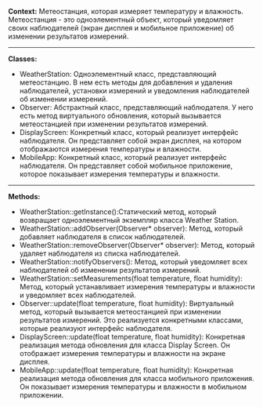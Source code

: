 **Context:**
Метеостанция, которая измеряет температуру и влажность. Метеостанция - это одноэлементный объект, который уведомляет своих наблюдателей (экран дисплея и мобильное приложение) об изменении результатов измерений.
***
**Classes:**
- WeatherStation: Одноэлементный класс, представляющий метеостанцию. В нем есть методы для добавления и удаления наблюдателей, установки измерений и уведомления наблюдателей об изменении измерений.
- Observer: Абстрактный класс, представляющий наблюдателя. У него есть метод виртуального обновления, который вызывается метеостанцией при изменении результатов измерений.
- DisplayScreen: Конкретный класс, который реализует интерфейс наблюдателя. Он представляет собой экран дисплея, на котором отображаются измерения температуры и влажности.
- MobileApp: Конкретный класс, который реализует интерфейс наблюдателя. Он представляет собой мобильное приложение, которое показывает измерения температуры и влажности.
***
**Methods:**
- WeatherStation::getInstance():Статический метод, который возвращает одноэлементный экземпляр класса Weather Station.
- WeatherStation::addObserver(Observer* observer): Метод, который добавляет наблюдателя в список наблюдателей.
- WeatherStation::removeObserver(Observer* observer): Метод, который удаляет наблюдателя из списка наблюдателей.
- WeatherStation::notifyObservers(): Метод, который уведомляет всех наблюдателей об изменении результатов измерений.
- WeatherStation::setMeasurements(float temperature, float humidity): Метод, который устанавливает измерения температуры и влажности и уведомляет всех наблюдателей.
- Observer::update(float temperature, float humidity): Виртуальный метод, который вызывается метеостанцией при изменении результатов измерений. Это реализуется конкретными классами, которые реализуют интерфейс наблюдателя.
- DisplayScreen::update(float temperature, float humidity): Конкретная реализация метода обновления для класса Display Screen. Он отображает измерения температуры и влажности на экране дисплея.
- MobileApp::update(float temperature, float humidity): Конкретная реализация метода обновления для класса мобильного приложения. Он показывает измерения температуры и влажности в мобильном приложении.
